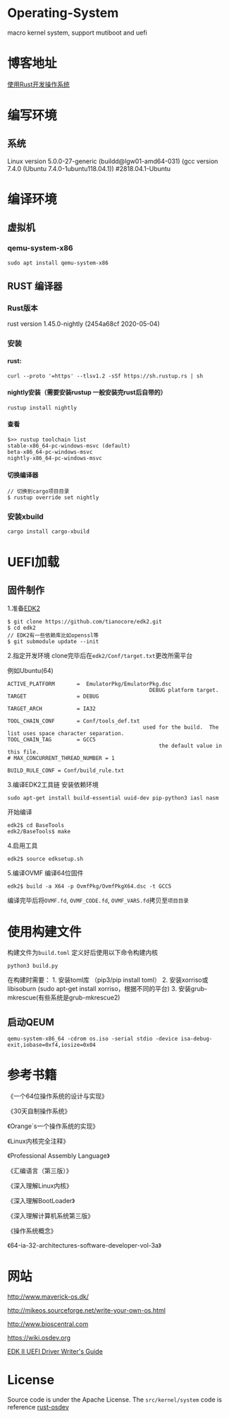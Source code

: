 ﻿# Operating-System
macro kernel system, support mutiboot and uefi
# 博客地址
[使用Rust开发操作系统](https://blog.csdn.net/qq_41698827)
# 编写环境
## 系统
Linux version 5.0.0-27-generic (buildd@lgw01-amd64-031) (gcc version 7.4.0 (Ubuntu 7.4.0-1ubuntu118.04.1)) #2818.04.1-Ubuntu
# 编译环境
## 虚拟机
### qemu-system-x86

```
sudo apt install qemu-system-x86
```

## RUST 编译器
### Rust版本
rust version 1.45.0-nightly (2454a68cf 2020-05-04)
### 安装
#### rust:
```
curl --proto '=https' --tlsv1.2 -sSf https://sh.rustup.rs | sh
```
#### nightly安装（需要安装rustup 一般安装完rust后自带的）
```
rustup install nightly
```

#### 查看
```
$>> rustup toolchain list
stable-x86_64-pc-windows-msvc (default)
beta-x86_64-pc-windows-msvc
nightly-x86_64-pc-windows-msvc
```

#### 切换编译器
```
// 切换到cargo项目目录
$ rustup override set nightly
```

### 安装xbuild
```
cargo install cargo-xbuild
```

# UEFI加载

## 固件制作
1.准备[EDK2](https://github.com/tianocore/edk2) 
```
$ git clone https://github.com/tianocore/edk2.git
$ cd edk2
// EDK2有一些依赖库比如openssl等
$ git submodule update --init
```
2.指定开发环境
clone完毕后在`edk2/Conf/target.txt`更改所需平台

例如Ubuntu(64) 
```
ACTIVE_PLATFORM       =  EmulatorPkg/EmulatorPkg.dsc
                                             DEBUG platform target.
TARGET                = DEBUG

TARGET_ARCH           = IA32

TOOL_CHAIN_CONF       = Conf/tools_def.txt
                                           used for the build.  The list uses space character separation.
TOOL_CHAIN_TAG        = GCC5 
                                                the default value in this file.
# MAX_CONCURRENT_THREAD_NUMBER = 1

BUILD_RULE_CONF = Conf/build_rule.txt
```

3.编译EDK2工具链
安装依赖环境
```
sudo apt-get install build-essential uuid-dev pip-python3 iasl nasm
```
开始编译
```
edk2$ cd BaseTools
edk2/BaseTools$ make
```
4.启用工具

```
edk2$ source edksetup.sh
```

5.编译OVMF
编译64位固件
```
edk2$ build -a X64 -p OvmfPkg/OvmfPkgX64.dsc -t GCC5
```
编译完毕后将`OVMF.fd`, `OVMF_CODE.fd`, `OVMF_VARS.fd`拷贝至`项目目录`

# 使用构建文件
构建文件为`build.toml` 定义好后使用以下命令构建内核
```
python3 build.py
```
在构建时需要：
    1. 安装toml库 （pip3/pip install toml）
    2. 安装xorriso或libisoburn (sudo apt-get install xorriso，根据不同的平台)
    3. 安装grub-mkrescue(有些系统是grub-mkrescue2)

## 启动QEUM
```
qemu-system-x86_64 -cdrom os.iso -serial stdio -device isa-debug-exit,iobase=0xf4,iosize=0x04
```

# 参考书籍

《一个64位操作系统的设计与实现》

《30天自制操作系统》

《Orange`s一个操作系统的实现》

《Linux内核完全注释》

《Professional Assembly Language》

《汇编语言（第三版）》

《深入理解Linux内核》

《深入理解BootLoader》

《深入理解计算机系统第三版》

《操作系统概念》

《64-ia-32-architectures-software-developer-vol-3a》
# 网站

http://www.maverick-os.dk/

http://mikeos.sourceforge.net/write-your-own-os.html

http://www.bioscentral.com

https://wiki.osdev.org

[EDK II UEFI Driver Writer's Guide](https://edk2-docs.gitbooks.io/edk-ii-uefi-driver-writer-s-guide/TABLES.html#tables)

# License
Source code  is under the Apache License.
The `src/kernel/system` code is reference [rust-osdev](https://github.com/rust-osdev/x86_64)
